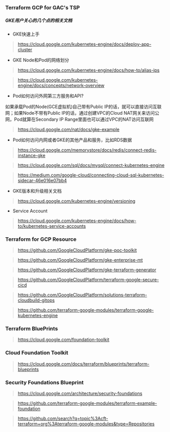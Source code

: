 ### Terraform GCP for GAC's TSP

##### GKE用户关心的几个点的相关文档
- GKE快速上手
> https://cloud.google.com/kubernetes-engine/docs/deploy-app-cluster

- GKE Node和Pod的网络划分
> https://cloud.google.com/kubernetes-engine/docs/how-to/alias-ips

> https://cloud.google.com/kubernetes-engine/docs/concepts/network-overview

- Pod如何访问外网第三方服务和API? 

如果承载Pod的Node(GCE虚拟机)自己带有Public IP的话，就可以直接访问互联网；如果Node不带有Public IP的话，通过创建VPC的Cloud NAT网关来访问公网，Pod就算在Secondary IP Range里面也可以通过VPC的NAT访问互联网
> https://cloud.google.com/nat/docs/gke-example

- Pod如何访问内网或者GKE的其他产品和服务，比如RDS数据
> https://cloud.google.com/memorystore/docs/redis/connect-redis-instance-gke

> https://cloud.google.com/sql/docs/mysql/connect-kubernetes-engine

> https://medium.com/google-cloud/connecting-cloud-sql-kubernetes-sidecar-46e016e07bb4

- GKE版本和升级相关文档
> https://cloud.google.com/kubernetes-engine/versioning 

- Service Account
> https://cloud.google.com/kubernetes-engine/docs/how-to/kubernetes-service-accounts

### Terraform for GCP Resource
> https://github.com/GoogleCloudPlatform/gke-poc-toolkit

> https://github.com/GoogleCloudPlatform/gke-enterprise-mt

> https://github.com/GoogleCloudPlatform/gke-terraform-generator

> https://github.com/GoogleCloudPlatform/terraform-google-secure-cicd

> https://github.com/GoogleCloudPlatform/solutions-terraform-cloudbuild-gitops

> https://github.com/terraform-google-modules/terraform-google-kubernetes-engine

### Terraform BluePrints
> https://cloud.google.com/foundation-toolkit

### Cloud Foundation Toolkit
> https://cloud.google.com/docs/terraform/blueprints/terraform-blueprints

### Security Foundations Blueprint
> https://cloud.google.com/architecture/security-foundations

> https://github.com/terraform-google-modules/terraform-example-foundation

> https://github.com/search?q=topic%3Acft-terraform+org%3Aterraform-google-modules&type=Repositories
